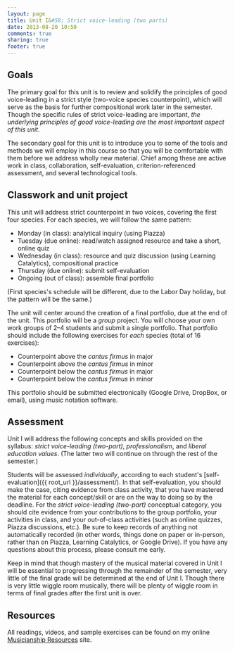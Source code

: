 ```yaml
---
layout: page
title: Unit I&#58; Strict voice-leading (two parts)
date: 2013-08-20 10:50
comments: true
sharing: true
footer: true
---
```


## Goals ##

The primary goal for this unit is to review and solidify the principles of good voice-leading in a strict style (two-voice species counterpoint), which will serve as the basis for further compositional work later in the semester. Though the specific rules of strict voice-leading are important, *the underlying principles of good voice-leading are the most important aspect of this unit*.

The secondary goal for this unit is to introduce you to some of the tools and methods we will employ in this course so that you will be comfortable with them before we address wholly new material. Chief among these are active work in class, collaboration, self-evaluation, criterion-referenced assessment, and several technological tools.

## Classwork and unit project ##

This unit will address strict counterpoint in two voices, covering the first four species. For each species, we will follow the same pattern:

- Monday (in class): analytical inquiry (using Piazza)  
- Tuesday (due online): read/watch assigned resource and take a short, online quiz  
- Wednesday (in class): resource and quiz discussion (using Learning Catalytics), compositional practice  
- Thursday (due online): submit self-evaluation  
- Ongoing (out of class): assemble final portfolio

(First species's schedule will be different, due to the Labor Day holiday, but the pattern will be the same.)

The unit will center around the creation of a final portfolio, due at the end of the unit. This portfolio will be a *group* project. You will choose your own work groups of 2–4 students and submit a single portfolio. That portfolio should include the following exercises for *each* species (total of 16 exercises):

- Counterpoint above the *cantus firmus* in major
- Counterpoint above the *cantus firmus* in minor
- Counterpoint below the *cantus firmus* in major
- Counterpoint below the *cantus firmus* in minor

This portfolio should be submitted electronically (Google Drive, DropBox, or email), using music notation software.

## Assessment ##

Unit I will address the following concepts and skills provided on the syllabus: *strict voice-leading (two-part)*, *professionalism*, and *liberal education values*. (The latter two will continue on through the rest of the semester.)

Students will be assessed *individually*, according to each student's [self-evaluation]({{ root_url }}/assessment/). In that self-evaluation, you should make the case, citing evidence from class activity, that you have mastered the material for each concept/skill or are on the way to doing so by the deadline. For the *strict voice-leading (two-part)* conceptual category, you should cite evidence from your contributions to the group portfolio, your activities in class, and your out-of-class activities (such as online quizzes, Piazza discussions, etc.). Be sure to keep records of anything not automatically recorded (in other words, things done on paper or in-person, rather than on Piazza, Learning Catalytics, or Google Drive). If you have any questions about this process, please consult me early. 

Keep in mind that though mastery of the musical material covered in Unit I will be essential to progressing through the remainder of the semester, very little of the final grade will be determined at the end of Unit I. Though there is very little wiggle room musically, there will be plenty of wiggle room in terms of final grades after the first unit is over.

## Resources ##

All readings, videos, and sample exercises can be found on my online [Musicianship Resources](http://kris.shaffermusic.com/musicianship) site.